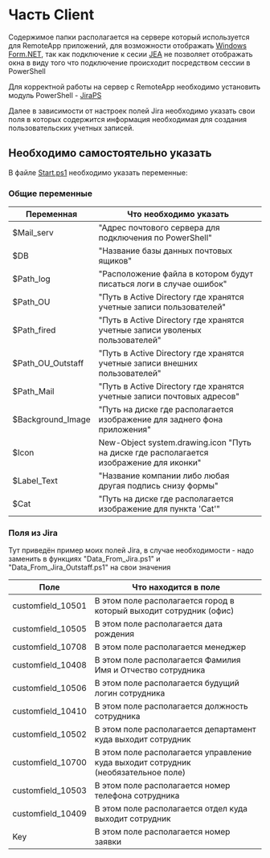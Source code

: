 # Часть Client

Содержимое папки располагается на сервере который используется для RemoteApp приложений, для возможности отображать [Windows Form.NET](https://learn.microsoft.com/ru-ru/dotnet/desktop/winforms/overview/?view=netdesktop-7.0), так как подключение к сесии [JEA](https://learn.microsoft.com/en-us/powershell/scripting/learn/remoting/jea/overview?view=powershell-7.3) не позволяет отображать окна в виду того что подключение происходит посредством сессии в PowerShell  

Для корректной работы на сервер с RemoteApp необходимо установить модуль PowerShell - [JiraPS](https://atlassianps.org/docs/JiraPS/)   

Далее в зависимости от настроек полей Jira необходимо указать свои поля в которых содержится информация необходимая для создания пользовательских учетных записей.   

## Необходимо самостоятельно указать

В файле [Start.ps1](https://github.com/AleksandrMikoshi/PowerShell/blob/main/Manage-Users/Client/Start.ps1) необходимо указать переменные:     

### Общие переменные
| Переменная         | Что необходимо указать                                                                    |
|---|---|
| $Mail_serv         | "Адрес почтового сервера для подключения по PowerShell"                                   |
| $DB                | "Название базы данных почтовых ящиков"                                                    |
| $Path_log          | "Расположение файла в котором будут писаться логи в случае ошибок"                        |
| $Path_OU           | "Путь в Active Directory где хранятся учетные записи пользователей"                       |
| $Path_fired        | "Путь в Active Directory где хранятся учетные записи уволеных пользователей"              |
| $Path_OU_Outstaff  | "Путь в Active Directory где хранятся учетные записи внешних пользователей"               |
| $Path_Mail         | "Путь в Active Directory где хранятся учетные записи почтовых адресов"                    |
| $Background_Image  | "Путь на диске где располагается изображение для заднего фона приложения"                 |  
| $Icon              | New-Object system.drawing.icon "Путь на диске где располагается изображение для иконки"   |
| $Label_Text        | "Название компании либо любая другая подпись снизу формы"                                 |
| $Cat               | "Путь на диске где располагается изображение для пункта 'Cat'"                            |

### Поля из Jira
Тут приведён пример моих полей Jira, в случае необходимости - надо заменить в функциях "Data_From_Jira.ps1" и "Data_From_Jira_Outstaff.ps1" на свои значения   

| Поле              | Что находится в поле                                                              |
|---|---|
| customfield_10501 | В этом поле располагается город в который выходит сотрудник (офис)                |
| customfield_10505 | В этом поле располагается дата рождения                                           |
| customfield_10708 | В этом поле располагается менеджер                                                |
| customfield_10408 | В этом поле располагается Фамилия Имя и Отчество сотрудника                       |
| customfield_10506 | В этом поле располагается будущий логин сотрудника                                |
| customfield_10410 | В этом поле располагается должность сотрудника                                     |
| customfield_10502 | В этом поле располагается департамент куда выходит сотрудник                      |
| customfield_10700 | В этом поле располагается управление куда выходит сотрудник (необязательное поле) |
| customfield_10503 | В этом поле располагается номер телефона сотрудника                               |
| customfield_10409 | В этом поле располагается отдел куда выходит сотрудник                            |
| Key               | В этом поле располагается номер заявки                                            |
